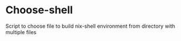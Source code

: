 # Choose-shell
Script to choose file to build nix-shell environment from directory with multiple files
